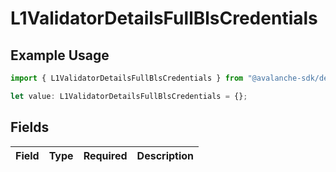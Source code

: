 # L1ValidatorDetailsFullBlsCredentials

## Example Usage

```typescript
import { L1ValidatorDetailsFullBlsCredentials } from "@avalanche-sdk/devtools/models/components";

let value: L1ValidatorDetailsFullBlsCredentials = {};
```

## Fields

| Field       | Type        | Required    | Description |
| ----------- | ----------- | ----------- | ----------- |